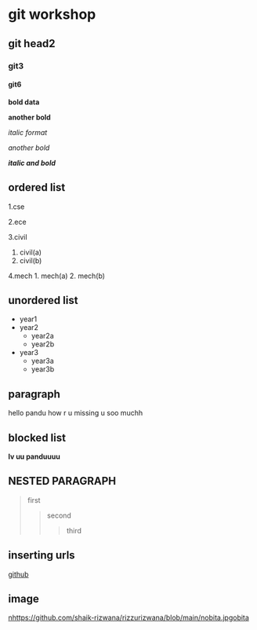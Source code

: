 # git workshop
## git head2
### git3
#### git6

**bold data**

__another bold__

*italic format*

_another bold_

_**italic and bold**_

## ordered list 
1.cse

2.ece

3.civil
   1. civil(a)
   2. civil(b)

4.mech
      1. mech(a)
      2. mech(b)   
## unordered list
- year1
- year2
   * year2a
   * year2b
- year3
   * year3a
   * year3b
## paragraph 
hello pandu how r u
missing u soo muchh 

## blocked list
**lv uu panduuuu**

## NESTED PARAGRAPH
> first
>> second
>>> third
  
## inserting urls
[github](https://github.com/shaik-rizwana/rizzurizwana/blob/main/README.md) 
     
## image
[nhttps://github.com/shaik-rizwana/rizzurizwana/blob/main/nobita.jpgobita]()
